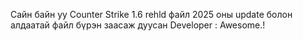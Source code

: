 Сайн байн уу Counter Strike 1.6 rehld файл 2025 оны update болон алдаатай файл бүрэн заасаж дуусан
Developer : Awesome.!
